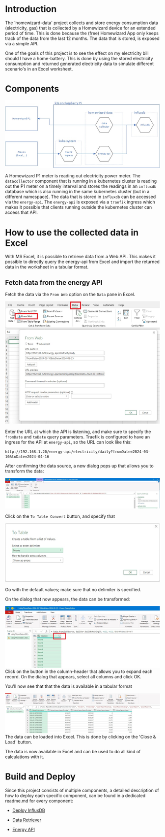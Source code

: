 # Introduction

The 'homewizard-data' project collects and store energy consumption data (electricity, gas) that is collected by a Homewizard device for an extended period of time. This is done because the (free) Homewizard App only keeps track of the data from the last 12 months.
The data that is stored, is exposed via a simple API.

One of the goals of this project is to see the effect on my electricity bill should I have a home-battery.  This is done by using the stored electricity consumption and returned generated electricity data to simulate different scenario's in an Excel worksheet.  

# Components

![component overview](static/img/overview.jpg)

A Homewizard P1 meter is reading out electricity power meter.
The `datacollector` component that is running in a kubernetes cluster is reading out the P1 meter on a timely interval and stores the readings in an `influxdb` database which is also running in the same kubernetes cluster (but in a different namespace).
The data that is stored in `influxdb` can be accessed via the `energy-api`. 
The `energy-api` is exposed via a `traefik` ingress which makes it possible that clients running outside the kubernetes cluster can access that API.

# How to use the collected data in Excel

With MS Excel, it is possible to retrieve data from a Web API.  This makes it possible to directly query the energy-api from Excel and import the returned data in the worksheet in a tabular format.

## Fetch data from the energy API

Fetch the data via the `From Web` option on the `Data` pane in Excel.

![Fetch data from web](./static/img/excel_fetch_data.jpg)

Enter the URL at which the API is listening, and make sure to specify the `fromDate` and `toDate` query parameters.
Traefik is configured to have an ingress for the API at `energy-api`, so the URL can look like this:

```
http://192.168.1.20/energy-api/electricity/daily?fromDate=2024-03-10&toDate=2024-04-16
```

After confirming the data source, a new dialog pops up that allows you to transform the data:

![Transform Data](./static/img/excel_convert_data.jpg)

Click on the `To Table Convert` button, and specify that

![Table Convert](./static/img/excel_to_table.jpg)

Go with the default values; make sure that no delimiter is specified.

On the dialog that now appears, the data can be transformed:

![Transform Data](./static/img/excel_convert_data2.jpg)
Click on the button in the column-header that allows you to expand each record.  On the dialog that appears, select all columns and click OK.

You'll now see that that the data is available in a tabular format

![Tabular data](./static/img/excel_expanded_data.jpg)
The data can be loaded into Excel.  This is done by clicking on the 'Close & Load' button.

The data is now available in Excel and can be used to do all kind of calculations with it.

# Build and Deploy

Since this project consists of multiple components, a detailed description of how to deploy each specific component, can be found in a dedicated readme.md for every component:

- [Deploy InfluxDB](./influxdb/readme.md)

- [Data Retriever](./dataretriever/readme.md)

- [Energy API](./energy-api/readme.md)